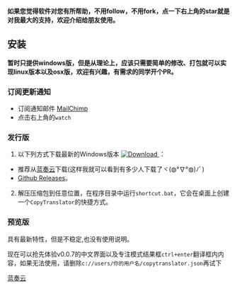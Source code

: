 **如果您觉得软件对您有所帮助，不用follow，不用fork，点一下右上角的star就是对我最大的支持，欢迎介绍给朋友使用。**
## 安装
**暂时只提供windows版，但是从理论上，应该只需要简单的修改、打包就可以实现linux版本以及osx版，欢迎有兴趣，有需求的同学开个PR。**
### 订阅更新通知
- 订阅通知邮件 [MailChimp](http://eepurl.com/dJeqFT)
- 点击右上角的`watch`

### 发行版
1. 以下列方式下载最新的Windows版本 [![Download](https://api.bintray.com/packages/elliottzheng/CopyTranslator/CopyTranslator/images/download.svg) ](https://bintray.com/elliottzheng/CopyTranslator/CopyTranslator/_latestVersion)：
- 推荐从[蓝奏云](https://www.lanzous.com/b389682/)下载(这样我就可以看到有多少人下载了ヾ(◍°∇°◍)ﾉﾞ)
- [Github Releases](https://github.com/elliottzheng/CopyTranslator/releases)。
2. 解压压缩包到任意位置，在程序目录中运行`shortcut.bat`，它会在桌面上创建一个`CopyTranslator`的快捷方式。
### 预览版
具有最新特性，但是不稳定,也没有使用说明。

现在可以抢先体验v0.0.7的中文界面以及专注模式结果框`ctrl+enter`翻译框内内容，如果无法使用，请删除`c://users/你的用户名/copytranslator.json`再试下

[蓝奏云](https://www.lanzous.com/b389683/)
